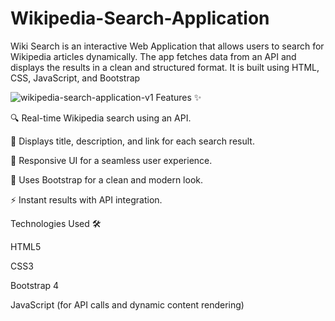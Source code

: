 # Wikipedia-Search-Application
Wiki Search is an interactive Web Application that allows users to search for Wikipedia articles dynamically. The app fetches data from an API and displays the results in a clean and structured format. It is built using HTML, CSS, JavaScript, and Bootstrap

![wikipedia-search-application-v1](https://github.com/user-attachments/assets/bcd9b82f-3e3d-450c-b1c4-063efe17ed6e)
Features ✨

🔍 Real-time Wikipedia search using an API.

📄 Displays title, description, and link for each search result.

🎨 Responsive UI for a seamless user experience.

🔹 Uses Bootstrap for a clean and modern look.

⚡ Instant results with API integration.

Technologies Used 🛠️

HTML5

CSS3

Bootstrap 4

JavaScript (for API calls and dynamic content rendering)
